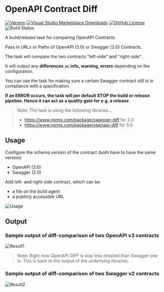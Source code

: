 # OpenAPI Contract Diff 
[![Version](https://img.shields.io/vscode-marketplace/v/knom.vsts-swagger-diff.svg?label=VS%20Marketplace&logo=visual-studio-code&logoColor=white)](https://marketplace.visualstudio.com/items?itemName=knom.vsts-swagger-diff) [![Visual Studio Marketplace Downloads](https://img.shields.io/vscode-marketplace/d/knom.vsts-swagger-diff.svg?logo=visual-studio-code&logoColor=white)](https://marketplace.visualstudio.com/items?itemName=knom.vsts-swagger-diff) [![GitHub License](https://img.shields.io/github/license/mashape/apistatus.svg)](https://github.com/knom/vsts-swagger-tasks/blob/master/LICENSE) ![Build Status](https://knom-msft.visualstudio.com/_apis/public/build/definitions/9d8fcb7c-6c11-4014-9dc2-7966c94af2b2/7/badge)

A build/release task for comparing OpenAPI Contracts.

Pass in URLs or Paths of OpenAPI (3.0) or Swagger (2.0) Contracts.

The task will compare the two contracts "left-side" and "right-side".

It will output any **differences** as **info, warning, errors** depending on the configuration.

You can use the task for making sure a certain Swagger contract still is in compliance with a specification.

**If an ERROR occurs, the task will per default STOP the build or release pipeline. Hence it can act as a quality gate for e.g. a release**

> Note: The task is using the following libraries...
> * https://www.npmjs.com/package/swagger-diff for 2.0
> * https://www.npmjs.com/package/openapi-diff for 3.0


## Usage
Configure the schema version of the contract (both have to have the same version)
* OpenAPI (3.0)
* Swagger (2.0)

Add left- and right-side contract, which can be
* a file on the build agent
* a publicly accessible URL

![Usage](docs/task.png)

## Output
### Sample output of diff-comparison of two **OpenAPI v3 contracts**
![Result1](docs/result1.png)

> Note: Right now OpenAPI DIFF is way less detailed than Swagger one is. This is back to the output of the underlying libraries.

### Sample output of diff-comparison of two **Swagger v2 contracts**
![Result2](docs/result2.png)